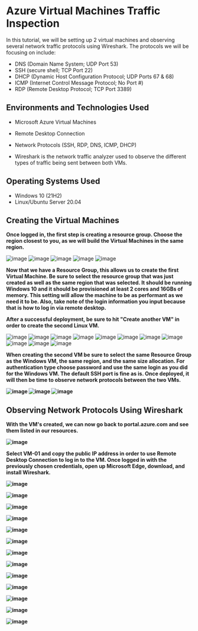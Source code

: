 # Azure Virtual Machines Traffic Inspection

In this tutorial, we will be setting up 2 virtual machines and observing several network traffic protocols using Wireshark.
The protocols we will be focusing on include:
- DNS (Domain Name System; UDP Port 53)
- SSH (secure shell; TCP Port 22)
- DHCP (Dynamic Host Configuration Protocol; UDP Ports 67 & 68)
- ICMP (Internet Control Message Protocol; No Port #)
- RDP (Remote Desktop Protocol; TCP Port 3389)


<h2>Environments and Technologies Used</h2>

- Microsoft Azure Virtual Machines

- Remote Desktop Connection

- Network Protocols (SSH, RDP, DNS, ICMP, DHCP)

- Wireshark is the network traffic analyzer used to observe the different types of traffic being sent between both VMs.

<h2>Operating Systems Used </h2>

- Windows 10 (21H2)
- Linux/Ubuntu Server 20.04 

<h2>Creating the Virtual Machines</h2>

<b>Once logged in, the first step is creating a resource group. Choose the region closest to you, as we will build the Virtual Machines in the same region.</b>

![image](https://github.com/MichaelCruzCC/Azure-Networks-And-Protocols/assets/138819301/17b50e6d-5e33-4b2a-9616-079195770ffe)
![image](https://github.com/MichaelCruzCC/Azure-Networks-And-Protocols/assets/138819301/e04d31f1-58e9-4c85-841b-3e1bb9d8decb)
![image](https://github.com/MichaelCruzCC/Azure-Networks-And-Protocols/assets/138819301/5aecdc1d-ec6e-4cb1-be32-1dc54cceb971)
![image](https://github.com/MichaelCruzCC/Azure-Networks-And-Protocols/assets/138819301/63238a54-1fe4-4fdf-8e25-bc2f2174359d)
![image](https://github.com/MichaelCruzCC/Azure-Networks-And-Protocols/assets/138819301/1cc9afb5-ac13-4392-9afd-01fdf86843c5)

<b>Now that we have a Resource Group, this allows us to create the first Virtual Machine. Be sure to select the resource group that was just created as well as the same region that was selected. It should be running Windows 10 and it should be provisioned at least 2 cores and 16GBs of memory. This setting will allow the machine to be as performant as we need it to be. Also, take note of the login information you input because that is how to log in via remote desktop. 

After a successful deployment, be sure to hit "Create another VM" in order to create the second Linux VM. </b>

![image](https://github.com/MichaelCruzCC/Azure-Networks-And-Protocols/assets/138819301/523e0541-1473-411e-b8a8-4f6e656d8cca)
![image](https://github.com/MichaelCruzCC/Azure-Networks-And-Protocols/assets/138819301/f482ec5a-d920-4e44-b3d7-18ef795ef55a)
![image](https://github.com/MichaelCruzCC/Azure-Networks-And-Protocols/assets/138819301/f0670863-8911-478e-8892-0b6c06d8749b)
![image](https://github.com/MichaelCruzCC/Azure-Networks-And-Protocols/assets/138819301/e4e16513-ecde-4e07-8e66-d5b49379475b)
![image](https://github.com/MichaelCruzCC/Azure-Networks-And-Protocols/assets/138819301/d6286daa-0b57-4445-9828-df586090dafd)
![image](https://github.com/MichaelCruzCC/Azure-Networks-And-Protocols/assets/138819301/36e813f3-4218-4f27-b277-b0cb5ebd96c3)
![image](https://github.com/MichaelCruzCC/Azure-Networks-And-Protocols/assets/138819301/d4688cb9-cffb-4bd6-b379-2d8d1e5edc9e)
![image](https://github.com/MichaelCruzCC/Azure-Networks-And-Protocols/assets/138819301/2d4f2871-132a-47eb-a4c9-5a0e8b1cebbc)
![image](https://github.com/MichaelCruzCC/Azure-Networks-And-Protocols/assets/138819301/41cadc77-1a16-49e3-adc2-fdee9bd279e1)
![image](https://github.com/MichaelCruzCC/Azure-Networks-And-Protocols/assets/138819301/66d3a9d0-5e70-4c81-91ae-5fc51843bf1b)
![image](https://github.com/MichaelCruzCC/Azure-Networks-And-Protocols/assets/138819301/fced4369-c12a-4d59-a14b-e705ed492558)

<b> When creating the second VM be sure to select the same Resource Group as the Windows VM, the same region, and the same size allocation. For authentication type choose password and use the same login as you did for the Windows VM. The default SSH port is fine as is. Once deployed, it will then be time to observe network protocols between the two VMs.

![image](https://github.com/MichaelCruzCC/Azure-Networks-And-Protocols/assets/138819301/6eb01db6-7d2f-4daa-a8ea-c45414fedbdd)
![image](https://github.com/MichaelCruzCC/Azure-Networks-And-Protocols/assets/138819301/2629c3f6-91c7-40bc-8fb1-dcaf951aed58)
![image](https://github.com/MichaelCruzCC/Azure-Networks-And-Protocols/assets/138819301/cf491485-2b33-4eea-befb-9b87dd28e438)

<h2>Observing Network Protocols Using Wireshark</h2>

<b>With the VM's created, we can now go back to portal.azure.com and see them listed in our resources.</b>

![image](https://github.com/MichaelCruzCC/Azure-Networks-And-Protocols/assets/138819301/87d188dd-c492-416d-8b87-87e6707a281d)

<b> Select VM-01 and copy the public IP address in order to use Remote Desktop Connection to log in to the VM. Once logged in with the previously chosen credentials, open up Microsoft Edge, download, and install Wireshark. </b>

![image](https://github.com/MichaelCruzCC/Azure-Networks-And-Protocols/assets/138819301/ca71b4a1-f2fc-46be-844d-d9d1121f8a71)

![image](https://github.com/MichaelCruzCC/Azure-Networks-And-Protocols/assets/138819301/37a72187-b319-403b-85fe-cd3cb74c5b65)

![image](https://github.com/MichaelCruzCC/Azure-Networks-And-Protocols/assets/138819301/c82f8038-a8cb-4da2-987d-2e889699ffca)

![image](https://github.com/MichaelCruzCC/Azure-Networks-And-Protocols/assets/138819301/a37debc3-0530-47a4-afe9-bceddf07fe8e)

![image](https://github.com/MichaelCruzCC/Azure-Networks-And-Protocols/assets/138819301/69d56e86-2914-486c-8204-fc3f02bd0e1f)

![image](https://github.com/MichaelCruzCC/Azure-Networks-And-Protocols/assets/138819301/a11fa5df-9d4c-4e79-8c06-842cd8dcf65c)

![image](https://github.com/MichaelCruzCC/Azure-Networks-And-Protocols/assets/138819301/b4f16222-2dff-437e-9463-d5636825d301)

![image](https://github.com/MichaelCruzCC/Azure-Networks-And-Protocols/assets/138819301/f27a9f1c-9124-49ca-b39a-c9ddd268a0f2)

![image](https://github.com/MichaelCruzCC/Azure-Networks-And-Protocols/assets/138819301/725d64ad-fa7c-4137-adb3-38363a316b77)

![image](https://github.com/MichaelCruzCC/Azure-Networks-And-Protocols/assets/138819301/79e12cbe-edc1-49d0-85c1-c86886669b4a)

![image](https://github.com/MichaelCruzCC/Azure-Networks-And-Protocols/assets/138819301/86a59277-f078-4c79-a41c-ea6e0076071d)

![image](https://github.com/MichaelCruzCC/Azure-Networks-And-Protocols/assets/138819301/ad8de4b7-10a9-4480-8432-585e772ed903)

![image](https://github.com/MichaelCruzCC/Azure-Networks-And-Protocols/assets/138819301/46e4b8ce-6574-4833-b6b6-2aef681512b0)
















